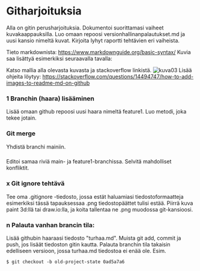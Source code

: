 # Githarjoituksia

Alla on gitin perusharjoituksia. Dokumentoi suorittamasi vaiheet kuvakaappauksilla. Luo omaan repoosi versionhallinanpalautukset.md ja uusi kansio nimeltä kuvat. Kirjoita lyhyt raportti tehtävien eri vaiheista. 

Tieto markdownista: 
https://www.markdownguide.org/basic-syntax/
Kuvia saa lisättyä esimerkiksi seuraavalla tavalla:

Katso mallia alla olevasta kuvasta ja stackoverflow linkistä.
![kuva03](https://github.com/Gradia-Ohjelmistokehitys-k2022/graafiset-kayttoliittymat-pohja/blob/main/13_Picture/kuvat/picture03.png)
Lisää ohjeita löytyy: https://stackoverflow.com/questions/14494747/how-to-add-images-to-readme-md-on-github

### 1 Branchin (haara) lisääminen

Lisää omaan github repoosi uusi haara nimeltä feature1. Luo metodi, joka tekee jotain.

### Git merge

Yhdistä branchi mainiin.

### 

Editoi samaa riviä main- ja feature1-branchissa. Selvitä mahdolliset konfliktit.

### x Git ignore tehtävä

Tee oma .gitignore -tiedosto, jossa estät haluamiasi tiedostoformaatteja esimerkiksi tässä tapauksessaa .png tiedostopäättet tulisi estää. Piirrä kuva paint 3d:llä tai draw.io:lla, ja koita tallentaa ne .png muodossa
git-kansioosi.

### n Palauta vanhan brancin tila:

Lisää githubin haaraasi tiedosto "turhaa.md". Muista git add, commit ja push, jos lisäät tiedoston gitin kautta.
Palauta branchin tila takaisin edelliseen versioon, jossa turhaa.md tiedostoa ei enää ole.
Esim.

```
$ git checkout -b old-project-state 0ad5a7a6
```
